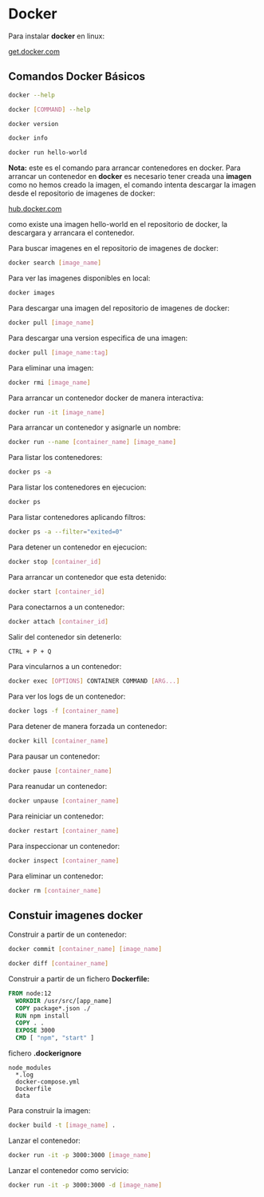 # Docker

Para instalar **docker** en linux:

[get.docker.com](https://get.docker.com)

## Comandos Docker Básicos

```bash
docker --help
```

```bash
docker [COMMAND] --help
```

```bash
docker version
```

```bash
docker info
```

```bash
docker run hello-world
```

**Nota:** este es el comando para arrancar contenedores en docker. Para arrancar un contenedor en **docker** es necesario tener creada una **imagen** como no hemos creado la imagen, el comando intenta descargar la imagen desde el repositorio de imagenes de docker:

 [hub.docker.com](https://hub.docker.com)

como existe una imagen hello-world en el repositorio de docker, la descargara y arrancara el contenedor.

Para buscar imagenes en el repositorio de imagenes de docker:

```bash
docker search [image_name]
```

Para ver las imagenes disponibles en local:

```bash
docker images
```

Para descargar una imagen del repositorio de imagenes de docker:

```bash
docker pull [image_name]
```

Para descargar una version especifica de una imagen:

```bash
docker pull [image_name:tag]
```

Para eliminar una imagen:

```bash
docker rmi [image_name]
```

Para arrancar un contenedor docker de manera interactiva:

```bash
docker run -it [image_name]
```

Para arrancar un contenedor y asignarle un nombre:

```bash
docker run --name [container_name] [image_name]
```

Para listar los contenedores:

```bash
docker ps -a
```

Para listar los contenedores en ejecucion:

```bash
docker ps
```

Para listar contenedores aplicando filtros:

```bash
docker ps -a --filter="exited=0"
```

Para detener un contenedor en ejecucion:

```bash
docker stop [container_id]
```

Para arrancar un contenedor que esta detenido:

```bash
docker start [container_id]
```

Para conectarnos a un contenedor:

```bash
docker attach [container_id]
```

Salir del contenedor sin detenerlo:

```bash
CTRL + P + Q
```

Para vincularnos a un contenedor:

```bash
docker exec [OPTIONS] CONTAINER COMMAND [ARG...]
```

Para ver los logs de un contenedor:

```bash
docker logs -f [container_name]
```

Para detener de manera forzada un contenedor:

```bash
docker kill [container_name]
```

Para pausar un contenedor:

```bash
docker pause [container_name]
```

Para reanudar un contenedor:

```bash
docker unpause [container_name]
```

Para reiniciar un contenedor:

```bash
docker restart [container_name]
```

Para inspeccionar un contenedor:

```bash
docker inspect [container_name]
```

Para eliminar un contenedor:

```bash
docker rm [container_name]
```

## Constuir imagenes docker

Construir a partir de un contenedor:

```bash
docker commit [container_name] [image_name]
```

```bash
docker diff [container_name]
```

Construir a partir de un fichero **Dockerfile:**

``` Dockerfile
FROM node:12
  WORKDIR /usr/src/[app_name]
  COPY package*.json ./
  RUN npm install
  COPY . .
  EXPOSE 3000
  CMD [ "npm", "start" ]
```

fichero **.dockerignore**

```.dockerfile
node_modules
  *.log
  docker-compose.yml
  Dockerfile
  data
```

Para construir la imagen:

```bash
docker build -t [image_name] .
```

Lanzar el contenedor:

```bash
docker run -it -p 3000:3000 [image_name]
```

Lanzar el contenedor como servicio:

```bash
docker run -it -p 3000:3000 -d [image_name]
```
